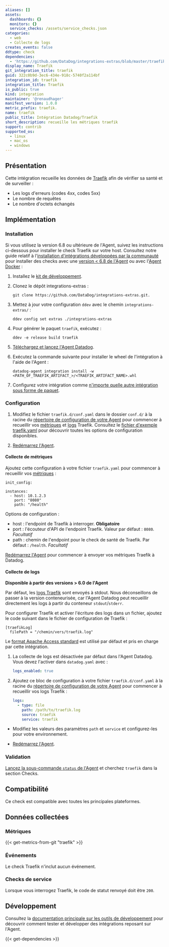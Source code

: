 ```yaml
---
aliases: []
assets:
  dashboards: {}
  monitors: {}
  service_checks: /assets/service_checks.json
categories:
  - web
  - Collecte de logs
creates_events: false
ddtype: check
dependencies:
  - 'https://github.com/DataDog/integrations-extras/blob/master/traefik/README.md'
display_name: Traefik
git_integration_title: traefik
guid: 322c0b9d-3ec6-434e-918c-5740f2a114bf
integration_id: traefik
integration_title: Traefik
is_public: true
kind: integration
maintainer: '@renaudhager'
manifest_version: 1.0.0
metric_prefix: traefik.
name: traefik
public_title: Intégration Datadog/Traefik
short_description: recueille les métriques traefik
support: contrib
supported_os:
  - linux
  - mac_os
  - windows
---
```

## Présentation

Cette intégration recueille les données de [Traefik][1] afin de vérifier sa santé et de surveiller :

- Les logs d'erreurs (codes 4xx, codes 5xx)
- Le nombre de requêtes
- Le nombre d'octets échangés

## Implémentation

### Installation

Si vous utilisez la version 6.8 ou ultérieure de l'Agent, suivez les instructions ci-dessous pour installer le check Traefik sur votre host. Consultez notre guide relatif à l'[installation d'intégrations développées par la communauté][2] pour installer des checks avec une [version < 6.8 de l'Agent][3] ou avec l'[Agent Docker][4] :

1. Installez le [kit de développement][5].
2. Clonez le dépôt integrations-extras :

    ```
    git clone https://github.com/DataDog/integrations-extras.git.
    ```

3. Mettez à jour votre configuration `ddev` avec le chemin `integrations-extras/` :

    ```
    ddev config set extras ./integrations-extras
    ```

4. Pour générer le paquet `traefik`, exécutez :

    ```
    ddev -e release build traefik
    ```

5. [Téléchargez et lancez l'Agent Datadog][6].
6. Exécutez la commande suivante pour installer le wheel de l'intégration à l'aide de l'Agent :

    ```
    datadog-agent integration install -w <PATH_OF_TRAEFIK_ARTIFACT_>/<TRAEFIK_ARTIFACT_NAME>.whl
    ```

7. Configurez votre intégration comme [n'importe quelle autre intégration sous forme de paquet][7].

### Configuration

1. Modifiez le fichier `traefik.d/conf.yaml` dans le dossier `conf.d/` à la racine du [répertoire de configuration de votre Agent][8] pour commencer à recueillir vos [métriques](#collecte-de-metriques) et [logs](#collecte-de-logs) Traefik.
  Consultez le [fichier d'exemple traefik.yaml][9] pour découvrir toutes les options de configuration disponibles.

2. [Redémarrez l'Agent][10].

#### Collecte de métriques

Ajoutez cette configuration à votre fichier `traefik.yaml` pour commencer à recueillir vos [métriques][11] :

```
init_config:

instances:
  - host: 10.1.2.3
    port: "8080"
    path: "/health"
```

Options de configuration :

- host : l'endpoint de Traefik à interroger. __Obligatoire__
- port : l'écouteur d'API de l'endpoint Traefik. Valeur par défaut : `8080`. _Facultatif_
- path : chemin de l'endpoint pour le check de santé de Traefik. Par défaut : `/health`. _Facultatif_

[Redémarrez l'Agent][10] pour commencer à envoyer vos métriques Traefik à Datadog.

#### Collecte de logs

**Disponible à partir des versions > 6.0 de l'Agent**

Par défaut, les [logs Traefik][12] sont envoyés à stdout. Nous déconseillons de passer à la version conteneurisée, car l'Agent Datadog peut recueillir directement les logs à partir du conteneur `stdout`/`stderr`.

Pour configurer Traefik et activer l'écriture des logs dans un fichier, ajoutez le code suivant dans le fichier de configuration de Traefik :

```
[traefikLog]
  filePath = "/chemin/vers/traefik.log"
```

Le [format Apache Access standard][13] est utilisé par défaut et pris en charge par cette intégration.

1. La collecte de logs est désactivée par défaut dans l'Agent Datadog. Vous devez l'activer dans `datadog.yaml` avec :

      ```yaml
      logs_enabled: true
      ```


2.  Ajoutez ce bloc de configuration à votre fichier `traefik.d/conf.yaml` à la racine du [répertoire de configuration de votre Agent][8] pour commencer à recueillir vos logs Traefik :

      ```yaml
      logs:
        - type: file
          path: /path/to/traefik.log
          source: traefik
          service: traefik
      ```

* Modifiez les valeurs des paramètres `path` et `service` et configurez-les pour votre environnement.

* [Redémarrez l'Agent][10].

### Validation

[Lancez la sous-commande `status` de l'Agent][14] et cherchez `traefik` dans la section Checks.

## Compatibilité

Ce check est compatible avec toutes les principales plateformes.

## Données collectées

### Métriques
{{< get-metrics-from-git "traefik" >}}


### Événements

Le check Traefik n'inclut aucun événement.

### Checks de service

Lorsque vous interrogez Traefik, le code de statut renvoyé doit être `200`.

## Développement

Consultez la [documentation principale sur les outils de développement][15] pour découvrir comment tester et développer des intégrations reposant sur l'Agent.

[1]: https://traefik.io
[2]: https://docs.datadoghq.com/fr/agent/guide/community-integrations-installation-with-docker-agent
[3]: https://docs.datadoghq.com/fr/agent/guide/community-integrations-installation-with-docker-agent/?tab=agentpriorto68
[4]: https://docs.datadoghq.com/fr/agent/guide/community-integrations-installation-with-docker-agent/?tab=docker
[5]: https://docs.datadoghq.com/fr/developers/integrations/new_check_howto/#developer-toolkit
[6]: https://app.datadoghq.com/account/settings#agent
[7]: https://docs.datadoghq.com/fr/getting_started/integrations
[8]: https://docs.datadoghq.com/fr/agent/faq/agent-configuration-files/#agent-configuration-directory
[9]: https://github.com/DataDog/integrations-extras/blob/master/traefik/datadog_checks/traefik/data/conf.yaml.example
[10]: https://docs.datadoghq.com/fr/agent/faq/agent-commands/#start-stop-restart-the-agent
[11]: https://github.com/DataDog/integrations-extras/blob/master/traefik/metadata.csv
[12]: https://docs.traefik.io/configuration/logs/#traefik-logs
[13]: https://docs.traefik.io/configuration/logs/#clf-common-log-format
[14]: https://docs.datadoghq.com/fr/agent/guide/agent-commands/?tab=agentv6#service-status
[15]: https://docs.datadoghq.com/fr/developers


{{< get-dependencies >}}